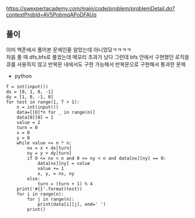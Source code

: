 https://swexpertacademy.com/main/code/problem/problemDetail.do?contestProbId=AV5PobmqAPoDFAUq

## 풀이
이미 백준에서 풀어본 문제인줄 알았는데 아니었닼ㅋㅋㅋㅋ<br>
처음 풀 때 dfs,bfs로 풀었는데 메모리 초과가 났다 그런데 bfs 안에서 구현했던 로직을 큐를 사용하지 않고 반복문 내에서도 구현 가능해서 반복문으로 구현해서 통과한 문제

- python
```
T = int(input())
dx = [0, 1, 0, -1]
dy = [1, 0, -1, 0]
for test in range(1, T + 1):
    n = int(input())
    data=[[0]*n for _ in range(n)]
    data[0][0] = 1
    value = 2
    turn = 0
    x = 0
    y = 0
    while value <= n * n:
        nx = x + dx[turn]
        ny = y + dy[turn]
        if 0 <= nx < n and 0 <= ny < n and data[nx][ny] == 0:
            data[nx][ny] = value
            value += 1
            x, y, = nx, ny
        else:
            turn = (turn + 1) % 4
    print('#{}'.format(test))
    for i in range(n):
        for j in range(n):
            print(data[i][j], end=' ')
        print()
```
